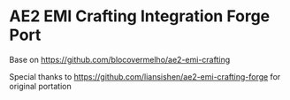 # AE2 EMI Crafting Integration Forge Port

Base on https://github.com/blocovermelho/ae2-emi-crafting

Special thanks to https://github.com/liansishen/ae2-emi-crafting-forge for original portation
